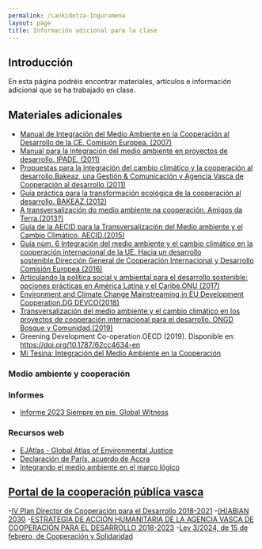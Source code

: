 ```yaml
---
permalink: /Lankidetza-Ingurumena
layout: page
title: Información adicional para la clase
---
```


## Introducción

En esta página podréis encontrar materiales, artículos e información adicional que se ha trabajado en clase. 

## Materiales adicionales
- [Manual de Integración del Medio Ambiente en la Cooperación al Desarrollo de la CE. Comisión Europea. (2007)](https://github.com/IzaroBlog/IzaroBlog.github.io/blob/main/_materials/lankidetza/Manual%20de%20Integraci%C3%B3n%20del%20Medio%20Ambiente%20de%20la%20CE.pdf)
- [Manual para la integración del medio ambiente en proyectos de desarrollo. IPADE. (2011)](https://github.com/IzaroBlog/IzaroBlog.github.io/blob/main/_materials/lankidetza/manualintegracionipade.pdf)
- [Propuestas para la integración del cambio climático y la cooperación al desarrollo.Bakeaz, una Gestión & Comunicación y Agencia Vasca de Cooperación al desarrollo (2011)](https://github.com/IzaroBlog/IzaroBlog.github.io/raw/main/_materials/lankidetza/Propuestas_cambio_climatico_cooperacion.pdf)
- [Guía práctica para la transformación ecológica de la cooperación al desarrollo. BAKEAZ.(2012)](https://github.com/IzaroBlog/IzaroBlog.github.io/raw/main/_materials/lankidetza/Guiapracticatransformacionecologica.pdf)
- [A transversalización do medio ambiente na cooperación. Amigos da Terra.(2013?)](https://github.com/IzaroBlog/IzaroBlog.github.io/raw/main/_materials/lankidetza/transversalizacion_medio_ambiente_cooperacion.pdf)
- [Guía de la AECID para la Transversalización del Medio ambiente y el Cambio Climático. AECID.(2015)](https://github.com/IzaroBlog/IzaroBlog.github.io/blob/main/_materials/lankidetza/151015guiaTMA.pdf)
- [Guía núm. 6 Integración del medio ambiente y el cambio climático en la cooperación internacional de la UE. Hacia un desarrollo sostenible.Dirección General de Cooperación Internacional y Desarrollo Comisión Europea (2016)](https://github.com/IzaroBlog/IzaroBlog.github.io/raw/main/_materials/lankidetza/Integracion%20del%20MAyCC%20en%20la%20cooperacion%20internacional%20de%20la%20UE.pdf)
- [Articulando la política social y ambiental para el desarrollo sostenible: opciones prácticas en América Latina y el Caribe.ONU (2017)](https://github.com/IzaroBlog/IzaroBlog.github.io/raw/main/_materials/lankidetza/articulando_es_1107.pdf)
- [Environment and Climate Change Mainstreaming in EU Development Cooperation.DG DEVCO(2018)](https://github.com/IzaroBlog/IzaroBlog.github.io/raw/main/_materials/lankidetza/EC-Briefing-Note.pdf)
- [Transversalización del medio ambiente y el cambio climático en los proyectos de cooperación internacional para el desarrollo. ONGD Bosque y Comunidad.(2019)](https://github.com/IzaroBlog/IzaroBlog.github.io/blob/main/_materials/lankidetza/Gu%C3%ADa-TMA_BosqueyComunidad.pdf)
- Greening Development Co-operation.OECD (2019). Disponible en: <https://doi.org/10.1787/62cc4634-en>
- [Mi Tesina: Integración del Medio Ambiente en la Cooperación](https://izaroblog.github.io/es/cooperation/environment/2012/02/02/IntegracionMA.html)

### Medio ambiente y cooperación

### Informes 
- [Informe 2023 Siempre en pie. Global Witness](https://www.globalwitness.org/documents/20577/GW_Defenders_Standing_Firm_ES_September_2023_Web_AW.pdf)

### Recursos web

- [EJAtlas - Global Atlas of Environmental Justice ](https://ejatlas.org/)
- [Declaración de París, acuerdo de Accra](https://github.com/IzaroBlog/IzaroBlog.github.io/blob/main/_materials/lankidetza/acuerdoaccra.pdf)
- [Integrando el medio ambiente en el marco lógico](https://izaroblog.github.io/es/cooperation/2012/03/05/MAmarcologico.html)

## [Portal de la cooperación pública vasca](https://euskalankidetza.hegoa.ehu.eus/es/agents/1)
-[IV Plan Director de Cooperación para el Desarrollo 2018-2021](https://www.elankidetza.euskadi.eus/contenidos/informacion/planificacion_avcd/es_def/adjuntos/IV_Plan_Director_version_final_CR-CG.pdf)
-[(H)ABIAN 2030](https://www.elankidetza.euskadi.eus/informacion/habia-n/x63-content7/es/)
-[ESTRATEGIA DE ACCIÓN HUMANITARIA DE LA AGENCIA VASCA DE COOPERACIÓN PARA EL DESARROLLO 2018-2023](https://www.elankidetza.euskadi.eus/contenidos/informacion/estrategia_ah/es_def/adjuntos/EAH-AVCD%202018-2023.pdf)
-[Ley 3/2024, de 15 de febrero, de Cooperación y Solidaridad](https://www.boe.es/eli/es-pv/l/2024/02/15/3/con)







